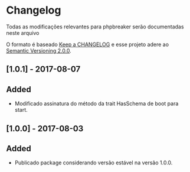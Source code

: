# Changelog

Todas as modificações relevantes para phpbreaker serão documentadas neste arquivo

O formato é baseado [Keep a CHANGELOG](http://keepachangelog.com/) e esse projeto adere ao [Semantic Versioning 2.0.0](http://semver.org/).  

## [1.0.1] - 2017-08-07

## Added
- Modificado assinatura do método da trait HasSchema de boot para start.

## [1.0.0] - 2017-08-03

## Added
- Publicado package considerando versão estável na versão 1.0.0.